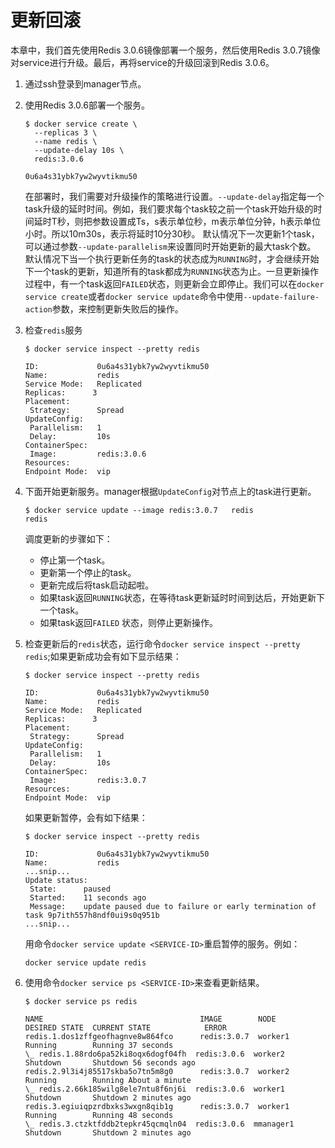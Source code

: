 # 更新回滚

本章中，我们首先使用Redis 3.0.6镜像部署一个服务，然后使用Redis 3.0.7镜像对service进行升级。最后，再将service的升级回滚到Redis 3.0.6。

1. 通过ssh登录到manager节点。

2. 使用Redis 3.0.6部署一个服务。

    ```
    $ docker service create \
      --replicas 3 \
      --name redis \
      --update-delay 10s \
      redis:3.0.6

    0u6a4s31ybk7yw2wyvtikmu50
    ```
    在部署时，我们需要对升级操作的策略进行设置。`--update-delay`指定每一个task升级的延时时间。例如，我们要求每个task较之前一个task开始升级的时间延时T秒，则把参数设置成Ts，s表示单位秒，m表示单位分钟，h表示单位小时。所以10m30s，表示将延时10分30秒。
    默认情况下一次更新1个task，可以通过参数`--update-parallelism`来设置同时开始更新的最大task个数。
    默认情况下当一个执行更新任务的task的状态成为`RUNNING`时，才会继续开始下一个task的更新，知道所有的task都成为`RUNNING`状态为止。一旦更新操作过程中，有一个task返回`FAILED`状态，则更新会立即停止。我们可以在`docker service create`或者`docker service update`命令中使用`--update-failure-action`参数，来控制更新失败后的操作。
    
3. 检查`redis`服务

    ```
    $ docker service inspect --pretty redis

    ID:             0u6a4s31ybk7yw2wyvtikmu50
    Name:           redis
    Service Mode:   Replicated
    Replicas:      3
    Placement:
     Strategy:	    Spread
    UpdateConfig:
     Parallelism:   1
     Delay:         10s
    ContainerSpec:
     Image:         redis:3.0.6
    Resources:
    Endpoint Mode:  vip
    ```
    
4. 下面开始更新服务。manager根据`UpdateConfig`对节点上的task进行更新。

    ```
    $ docker service update --image redis:3.0.7   redis
    redis
    ```
    
    调度更新的步骤如下：
    - 停止第一个task。
    - 更新第一个停止的task。
    - 更新完成后将task启动起啦。
    - 如果task返回`RUNNING`状态，在等待task更新延时时间到达后，开始更新下一个task。
    - 如果task返回`FAILED` 状态，则停止更新操作。
    
5. 检查更新后的`redis`状态，运行命令`docker service inspect --pretty redis`;如果更新成功会有如下显示结果：

    ```
    $ docker service inspect --pretty redis

    ID:             0u6a4s31ybk7yw2wyvtikmu50
    Name:           redis
    Service Mode:   Replicated
    Replicas:      3
    Placement:
     Strategy:	    Spread
    UpdateConfig:
     Parallelism:   1
     Delay:         10s
    ContainerSpec:
     Image:         redis:3.0.7
    Resources:
    Endpoint Mode:  vip
    ```
    
    如果更新暂停，会有如下结果：
    
    ```
    $ docker service inspect --pretty redis

    ID:             0u6a4s31ybk7yw2wyvtikmu50
    Name:           redis
    ...snip...
    Update status:
     State:      paused
     Started:    11 seconds ago
     Message:    update paused due to failure or early termination of task 9p7ith557h8ndf0ui9s0q951b
    ...snip...
    ```
    
    用命令`docker service update <SERVICE-ID>`重启暂停的服务。例如：
    
    ```
    docker service update redis
    ```
    
6. 使用命令`docker service ps <SERVICE-ID>`来查看更新结果。

    ```
    $ docker service ps redis

    NAME                                   IMAGE        NODE       DESIRED STATE  CURRENT STATE            ERROR
    redis.1.dos1zffgeofhagnve8w864fco      redis:3.0.7  worker1    Running        Running 37 seconds
    \_ redis.1.88rdo6pa52ki8oqx6dogf04fh  redis:3.0.6  worker2    Shutdown       Shutdown 56 seconds ago
    redis.2.9l3i4j85517skba5o7tn5m8g0      redis:3.0.7  worker2    Running        Running About a minute
    \_ redis.2.66k185wilg8ele7ntu8f6nj6i  redis:3.0.6  worker1    Shutdown       Shutdown 2 minutes ago
    redis.3.egiuiqpzrdbxks3wxgn8qib1g      redis:3.0.7  worker1    Running        Running 48 seconds
    \_ redis.3.ctzktfddb2tepkr45qcmqln04  redis:3.0.6  mmanager1  Shutdown       Shutdown 2 minutes ago
    ```
    